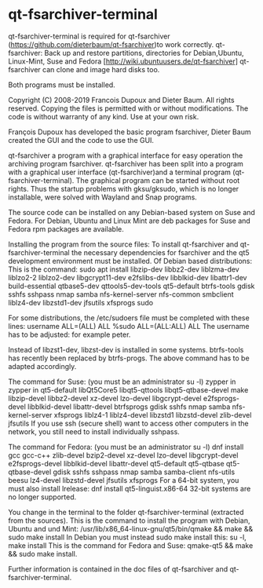 # qt-fsarchiver-terminal
qt-fsarchiver-terminal is required for qt-fsarchiver (https://github.com/dieterbaum/qt-fsarchiver)to work correctly.
qt-fsarchiver: Back up and restore partitions, directories for Debian,Ubuntu, Linux-Mint, Suse and Fedora [http://wiki.ubuntuusers.de/qt-fsarchiver]
qt-fsarchiver can clone and image hard disks too.

Both programs must be installed.

Copyright (C) 2008-2019 Francois Dupoux and Dieter Baum.  All rights reserved.
Copying the files is permitted with or without modifications. The code is without warranty of any kind. Use at your own risk.

François Dupoux has developed the basic program fsarchiver, Dieter Baum created the GUI and the code to use the GUI.

qt-fsarchiver a program with a graphical interface for easy operation the archiving program fsarchiver.
qt-fsarchiver has been split into a program with a graphical user interface (qt-fsarchiver)and a terminal program (qt-fsarchiver-terminal).
The graphical program can be started without root rights.
Thus the startup problems with gksu/gksudo, which is no longer installable, were solved with Wayland and Snap programs.

The source code can be installed on any Debian-based system on Suse and Fedora.
For Debian, Ubuntu and Linux Mint are deb packages for Suse and Fedora rpm packages are available.

Installing the program from the source files:
To install qt-fsarchiver and qt-fsarchiver-terminal the necessary dependencies for fsarchiver and the qt5 development environment must be installed.
Of Debian based distributions: This is the command:
sudo apt install libzip-dev libbz2-dev liblzma-dev liblzo2-2 liblzo2-dev libgcrypt11-dev e2fslibs-dev libblkid-dev libattr1-dev build-essential qtbase5-dev qttools5-dev-tools qt5-default btrfs-tools gdisk sshfs sshpass nmap samba nfs-kernel-server nfs-common smbclient liblz4-dev libzstd1-dev jfsutils xfsprogs sudo 

For some distributions, the /etc/sudoers file must be completed with these lines:
username ALL=(ALL) ALL 
%sudo	ALL=(ALL:ALL) ALL
The username has to be adjusted: for example peter.

Instead of libzst1-dev, libzst-dev is installed in some systems. btrfs-tools has recently been replaced by btrfs-progs. The above command has to be adapted accordingly.
 
The command for Suse: (you must be an administrator su -l) zypper in zypper in qt5-default libQt5Core5 libqt5-qttools libqt5-qtbase-devel make libzip-devel libbz2-devel xz-devel lzo-devel libgcrypt-devel e2fsprogs-devel libblkid-devel libattr-devel btrfsprogs gdisk sshfs nmap samba nfs-kernel-server xfsprogs liblz4-1 liblz4-devel libzstd1 libzstd-devel zlib-devel jfsutils 
If you use ssh (secure shell) want to access other computers in the network, you still need to install individually sshpass.

The command for Fedora: (you must be an administrator su -l) dnf install  gcc gcc-c++ zlib-devel bzip2-devel xz-devel lzo-devel libgcrypt-devel e2fsprogs-devel libblkid-devel libattr-devel qt5-default qt5-qtbase qt5-qtbase-devel gdisk sshfs sshpass nmap samba samba-client nfs-utils beesu lz4-devel libzstd-devel jfsutils xfsprogs
For a 64-bit system, you must also install lrelease: dnf install qt5-linguist.x86-64
32-bit systems are no longer supported.

You change in the terminal to the folder qt-fsarchiver-terminal (extracted from the sources).
This is the command to install the program with Debian, Ubuntu  and und Mint: /usr/lib/x86_64-linux-gnu/qt5/bin/qmake && make && sudo make install
In Debian you must instead sudo make install this: su -l, make install
This is the command for Fedora and Suse: qmake-qt5 && make && sudo make install.

Further information is contained in the doc files of qt-fsarchiver and qt-fsarchiver-terminal.




